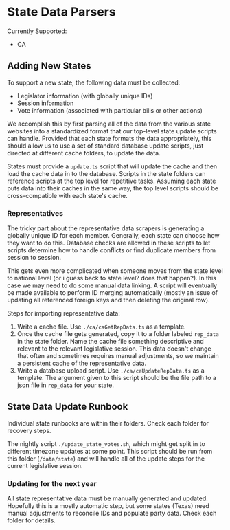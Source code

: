 # State Data Parsers

Currently Supported:
- CA

## Adding New States
To support a new state, the following data must be collected:
- Legislator information (with globally unique IDs)
- Session information
- Vote information (associated with particular bills or other actions)

We accomplish this by first parsing all of the data from the various state websites into a standardized format that our top-level state update scripts can handle. Provided that each state formats the data appropriately, this should allow us to use a set of standard database update scripts, just directed at different cache folders, to update the data.

States must provide a `update.ts` script that will update the cache and then load the cache data in to the database. Scripts in the state folders can reference scripts at the top level for repetitive tasks. Assuming each state puts data into their caches in the same way, the top level scripts should be cross-compatible with each state's cache.

### Representatives
The tricky part about the representative data scrapers is generating a globally unique ID for each member. Generally, each state can choose how they want to do this. Database checks are allowed in these scripts to let scripts determine how to handle conflicts or find duplicate members from session to session.

This gets even more complicated when someone moves from the state level to national level (or i guess back to state level? does that happen?). In this case we may need to do some manual data linking. A script will eventually be made available to perform ID merging automatically (mostly an issue of updating all referenced foreign keys and then deleting the original row).

Steps for importing representative data:
1. Write a cache file. Use `./ca/caGetRepData.ts` as a template.
2. Once the cache file gets generated, copy it to a folder labeled `rep_data` in the state folder. Name the cache file something descriptive and relevant to the relevant legislative session. This data doesn't change that often and sometimes requires manual adjustments, so we maintain a persistent cache of the representative data.
3. Write a database upload script. Use `./ca/caUpdateRepData.ts` as a template. The argument given to this script should be the file path to a json file in `rep_data` for your state.

## State Data Update Runbook
Individual state runbooks are within their folders. Check each folder for recovery steps.

The nightly script `./update_state_votes.sh`, which might get split in to different timezone updates at some point. This script should be run from this folder (`/data/state`) and will handle all of the update steps for the current legislative session.

### Updating for the next year
All state representative data must be manually generated and updated. Hopefully this is a mostly automatic step, but some states (Texas) need manual adjustments to reconcile IDs and populate party data. Check each folder for details.